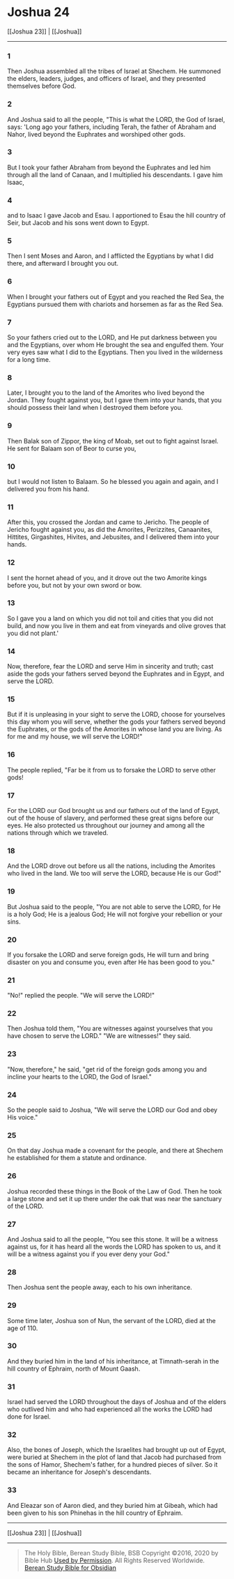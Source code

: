 # Joshua 24

[[Joshua 23]] | [[Joshua]]

---

### 1
Then Joshua assembled all the tribes of Israel at Shechem. He summoned the elders, leaders, judges, and officers of Israel, and they presented themselves before God.

### 2
And Joshua said to all the people, "This is what the LORD, the God of Israel, says: 'Long ago your fathers, including Terah, the father of Abraham and Nahor, lived beyond the Euphrates and worshiped other gods.

### 3
But I took your father Abraham from beyond the Euphrates and led him through all the land of Canaan, and I multiplied his descendants. I gave him Isaac,

### 4
and to Isaac I gave Jacob and Esau. I apportioned to Esau the hill country of Seir, but Jacob and his sons went down to Egypt.

### 5
Then I sent Moses and Aaron, and I afflicted the Egyptians by what I did there, and afterward I brought you out.

### 6
When I brought your fathers out of Egypt and you reached the Red Sea, the Egyptians pursued them with chariots and horsemen as far as the Red Sea.

### 7
So your fathers cried out to the LORD, and He put darkness between you and the Egyptians, over whom He brought the sea and engulfed them. Your very eyes saw what I did to the Egyptians. Then you lived in the wilderness for a long time.

### 8
Later, I brought you to the land of the Amorites who lived beyond the Jordan. They fought against you, but I gave them into your hands, that you should possess their land when I destroyed them before you.

### 9
Then Balak son of Zippor, the king of Moab, set out to fight against Israel. He sent for Balaam son of Beor to curse you,

### 10
but I would not listen to Balaam. So he blessed you again and again, and I delivered you from his hand.

### 11
After this, you crossed the Jordan and came to Jericho. The people of Jericho fought against you, as did the Amorites, Perizzites, Canaanites, Hittites, Girgashites, Hivites, and Jebusites, and I delivered them into your hands.

### 12
I sent the hornet ahead of you, and it drove out the two Amorite kings before you, but not by your own sword or bow.

### 13
So I gave you a land on which you did not toil and cities that you did not build, and now you live in them and eat from vineyards and olive groves that you did not plant.'

### 14
Now, therefore, fear the LORD and serve Him in sincerity and truth; cast aside the gods your fathers served beyond the Euphrates and in Egypt, and serve the LORD.

### 15
But if it is unpleasing in your sight to serve the LORD, choose for yourselves this day whom you will serve, whether the gods your fathers served beyond the Euphrates, or the gods of the Amorites in whose land you are living. As for me and my house, we will serve the LORD!"

### 16
The people replied, "Far be it from us to forsake the LORD to serve other gods!

### 17
For the LORD our God brought us and our fathers out of the land of Egypt, out of the house of slavery, and performed these great signs before our eyes. He also protected us throughout our journey and among all the nations through which we traveled.

### 18
And the LORD drove out before us all the nations, including the Amorites who lived in the land. We too will serve the LORD, because He is our God!"

### 19
But Joshua said to the people, "You are not able to serve the LORD, for He is a holy God; He is a jealous God; He will not forgive your rebellion or your sins.

### 20
If you forsake the LORD and serve foreign gods, He will turn and bring disaster on you and consume you, even after He has been good to you."

### 21
"No!" replied the people. "We will serve the LORD!"

### 22
Then Joshua told them, "You are witnesses against yourselves that you have chosen to serve the LORD." "We are witnesses!" they said.

### 23
"Now, therefore," he said, "get rid of the foreign gods among you and incline your hearts to the LORD, the God of Israel."

### 24
So the people said to Joshua, "We will serve the LORD our God and obey His voice."

### 25
On that day Joshua made a covenant for the people, and there at Shechem he established for them a statute and ordinance.

### 26
Joshua recorded these things in the Book of the Law of God. Then he took a large stone and set it up there under the oak that was near the sanctuary of the LORD.

### 27
And Joshua said to all the people, "You see this stone. It will be a witness against us, for it has heard all the words the LORD has spoken to us, and it will be a witness against you if you ever deny your God."

### 28
Then Joshua sent the people away, each to his own inheritance.

### 29
Some time later, Joshua son of Nun, the servant of the LORD, died at the age of 110.

### 30
And they buried him in the land of his inheritance, at Timnath-serah in the hill country of Ephraim, north of Mount Gaash.

### 31
Israel had served the LORD throughout the days of Joshua and of the elders who outlived him and who had experienced all the works the LORD had done for Israel.

### 32
Also, the bones of Joseph, which the Israelites had brought up out of Egypt, were buried at Shechem in the plot of land that Jacob had purchased from the sons of Hamor, Shechem's father, for a hundred pieces of silver. So it became an inheritance for Joseph's descendants.

### 33
And Eleazar son of Aaron died, and they buried him at Gibeah, which had been given to his son Phinehas in the hill country of Ephraim.

---

[[Joshua 23]] | [[Joshua]]

---

> The Holy Bible, Berean Study Bible, BSB
> Copyright &copy;2016, 2020 by Bible Hub
> [Used by Permission](https://berean.bible/terms.htm). All Rights Reserved Worldwide.
> [Berean Study Bible for Obsidian](https://github.com/gapmiss/berean-study-bible-for-obsidian)

